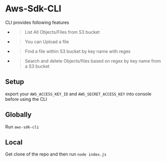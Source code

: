 # Aws-Sdk-CLI


CLI provides following features

*  > List All Objects/Files from S3 bucket
*  > You can Upload a file
*  > Find a file within S3 bucket by key name with regex
*  > Search and delete Objects/files based on regex by key name from a S3 bucket


## Setup

export your `AWS_ACCESS_KEY_ID` and `AWS_SECRET_ACCESS_KEY` into console before using the CLI


## Globally

Run `aws-sdk-cli`


## Local

Get clone of the repo and then run `node index.js`
